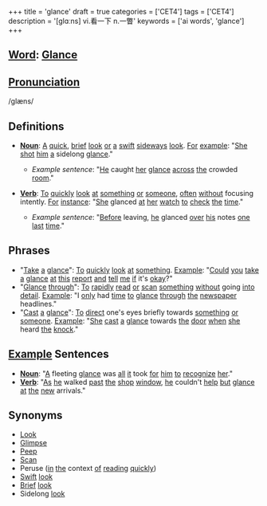 +++
title = 'glance'
draft = true
categories = ['CET4']
tags = ['CET4']
description = '[glɑːns] vi.看一下 n.一瞥'
keywords = ['ai words', 'glance']
+++

## [Word](/post/word/): [Glance](/post/glance/)

## [Pronunciation](/post/pronunciation/)
/ɡlæns/

## Definitions
- **[Noun](/post/noun/)**: [A](/post/a/) [quick](/post/quick/), [brief](/post/brief/) [look](/post/look/) [or](/post/or/) [a](/post/a/) [swift](/post/swift/) [sideways](/post/sideways/) [look](/post/look/). [For](/post/for/) [example](/post/example/): "[She](/post/she/) [shot](/post/shot/) [him](/post/him/) [a](/post/a/) sidelong [glance](/post/glance/)."
  - _Example sentence_: "[He](/post/he/) caught [her](/post/her/) [glance](/post/glance/) [across](/post/across/) [the](/post/the/) crowded [room](/post/room/)."
  
- **[Verb](/post/verb/)**: [To](/post/to/) [quickly](/post/quickly/) [look](/post/look/) [at](/post/at/) [something](/post/something/) [or](/post/or/) [someone](/post/someone/), [often](/post/often/) [without](/post/without/) focusing intently. [For](/post/for/) [instance](/post/instance/): "[She](/post/she/) glanced [at](/post/at/) [her](/post/her/) [watch](/post/watch/) [to](/post/to/) [check](/post/check/) [the](/post/the/) [time](/post/time/)."
  - _Example sentence_: "[Before](/post/before/) leaving, [he](/post/he/) glanced [over](/post/over/) [his](/post/his/) notes [one](/post/one/) [last](/post/last/) [time](/post/time/)."

## Phrases
- "[Take](/post/take/) [a](/post/a/) [glance](/post/glance/)": [To](/post/to/) [quickly](/post/quickly/) [look](/post/look/) [at](/post/at/) [something](/post/something/). [Example](/post/example/): "[Could](/post/could/) [you](/post/you/) [take](/post/take/) [a](/post/a/) [glance](/post/glance/) [at](/post/at/) [this](/post/this/) [report](/post/report/) [and](/post/and/) [tell](/post/tell/) [me](/post/me/) [if](/post/if/) it's [okay](/post/okay/)?"
- "[Glance](/post/glance/) [through](/post/through/)": [To](/post/to/) [rapidly](/post/rapidly/) [read](/post/read/) [or](/post/or/) [scan](/post/scan/) [something](/post/something/) [without](/post/without/) going [into](/post/into/) [detail](/post/detail/). [Example](/post/example/): "I [only](/post/only/) had [time](/post/time/) [to](/post/to/) [glance](/post/glance/) [through](/post/through/) [the](/post/the/) [newspaper](/post/newspaper/) headlines."
- "[Cast](/post/cast/) [a](/post/a/) [glance](/post/glance/)": [To](/post/to/) [direct](/post/direct/) one's eyes briefly towards [something](/post/something/) [or](/post/or/) [someone](/post/someone/). [Example](/post/example/): "[She](/post/she/) [cast](/post/cast/) [a](/post/a/) [glance](/post/glance/) towards [the](/post/the/) [door](/post/door/) [when](/post/when/) [she](/post/she/) heard [the](/post/the/) [knock](/post/knock/)."

## [Example](/post/example/) Sentences
- **[Noun](/post/noun/)**: "[A](/post/a/) fleeting [glance](/post/glance/) was [all](/post/all/) [it](/post/it/) took [for](/post/for/) [him](/post/him/) [to](/post/to/) [recognize](/post/recognize/) [her](/post/her/)."
- **[Verb](/post/verb/)**: "[As](/post/as/) [he](/post/he/) walked [past](/post/past/) [the](/post/the/) [shop](/post/shop/) [window](/post/window/), [he](/post/he/) couldn't [help](/post/help/) [but](/post/but/) [glance](/post/glance/) [at](/post/at/) [the](/post/the/) [new](/post/new/) arrivals."

## Synonyms
- [Look](/post/look/)
- [Glimpse](/post/glimpse/)
- [Peep](/post/peep/)
- [Scan](/post/scan/)
- Peruse ([in](/post/in/) [the](/post/the/) context [of](/post/of/) [reading](/post/reading/) [quickly](/post/quickly/))
- [Swift](/post/swift/) [look](/post/look/)
- [Brief](/post/brief/) [look](/post/look/)
- Sidelong [look](/post/look/)
